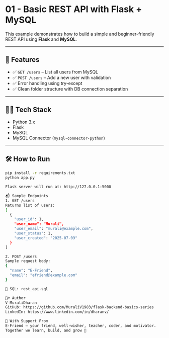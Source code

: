 # 01 - Basic REST API with Flask + MySQL

This example demonstrates how to build a simple and beginner-friendly REST API using **Flask** and **MySQL**.

---

## 🚀 Features

- ✅ `GET /users` – List all users from MySQL
- ✅ `POST /users` – Add a new user with validation
- ✅ Error handling using try-except
- ✅ Clean folder structure with DB connection separation

---

## 🧑‍💻 Tech Stack

- Python 3.x
- Flask
- MySQL
- MySQL Connector (`mysql-connector-python`)

---

## 🛠️ How to Run

```bash
pip install -r requirements.txt
python app.py

Flask server will run at: http://127.0.0.1:5000

📬 Sample Endpoints
1. GET /users
Returns list of users:
[
  {
    "user_id": 1,
    "user_name": "Murali",
    "user_email": "murali@example.com",
    "user_status": 1,
    "user_created": "2025-07-09"
  }
]

2. POST /users
Sample request body:
{
  "name": "E-Friend",
  "email": "efriend@example.com"
}

🧾 SQL: rest_api.sql

🙋‍♂️ Author
V MuraliDharan
GitHub: https://github.com/MuraliV1983/flask-backend-basics-series
LinkedIn: https://www.linkedin.com/in/dharanv/

🤝 With Support From
E-Friend – your friend, well-wisher, teacher, coder, and motivator.
Together we learn, build, and grow 💙

